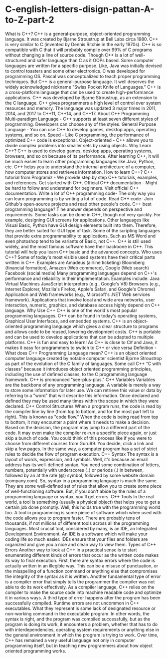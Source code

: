 # C-english-letters-disign-pattan-A-to-Z-part-2
What is C++? C++ is a general-purpose, object-oriented programming language. It was created by Bjarne Stroustrup at Bell Labs circa 1980. C++ is very similar to C (invented by Dennis Ritchie in the early 1970s). C++ is so compatible with C that it will probably compile over 99% of C programs without changing a line of source code. Though C++ is a lot of well-structured and safer language than C as it OOPs based. Some computer languages are written for a specific purpose. Like, Java was initially devised to control toasters and some other electronics. C was developed for programming OS. Pascal was conceptualized to teach proper programming techniques. But C++ is a general-purpose language. It well deserves the widely acknowledged nickname "Swiss Pocket Knife of Languages." C++ is a cross-platform language that can be used to create high-performance applications. C++ was developed by Bjarne Stroustrup, as an extension to the C language. C++ gives programmers a high level of control over system resources and memory. The language was updated 3 major times in 2011, 2014, and 2017 to C++11, C++14, and C++17. About C++ Programming Multi-paradigm Language - C++ supports at least seven different styles of programming. Developers can choose any of the styles. General Purpose Language - You can use C++ to develop games, desktop apps, operating systems, and so on. Speed - Like C programming, the performance of optimized C++ code is exceptional. Object-oriented - C++ allows you to divide complex problems into smaller sets by using objects. Why Learn C++? C++ is used to develop games, desktop apps, operating systems, browsers, and so on because of its performance. After learning C++, it will be much easier to learn other programming languages like Java, Python, etc. C++ helps you to understand the internal architecture of a computer, how computer stores and retrieves information. How to learn C++? C++ tutorial from Programiz - We provide step by step C++ tutorials, examples, and references. Get started with C++. Official C++ documentation - Might be hard to follow and understand for beginners. Visit official C++ documentation. Write a lot of C++ programming code- The only way you can learn programming is by writing a lot of code. Read C++ code- Join Github's open-source projects and read other people's code. C++ best programming language? T he answer depends on perspective and requirements. Some tasks can be done in C++, though not very quickly. For example, designing GUI screens for applications. Other languages like Visual Basic, Python have GUI design elements built into them. Therefore, they are better suited for GUI type of task. Some of the scripting languages that provide extra programmability to applications. Such as MS Word and even photoshop tend to be variants of Basic, not C++. C++ is still used widely, and the most famous software have their backbone in C++. This tutorial will help you learn C++ basic and the advanced concepts. Who uses C++? Some of today's most visible used systems have their critical parts written in C++. Examples are Amadeus (airline ticketing) Bloomberg (financial formation), Amazon (Web commerce), Google (Web search) Facebook (social media) Many programming languages depend on C++'s performance and reliability in their implementation. Examples include: Java Virtual Machines JavaScript interpreters (e.g., Google's V8) Browsers (e.g., Internet Explorer, Mozilla's Firefox, Apple's Safari, and Google's Chrome) Application and Web frameworks (e.g., Microsoft's .NET Web services framework). Applications that involve local and wide area networks, user interaction, numeric, graphics, and database access highly depend on C++ language. Why Use C++ C++ is one of the world's most popular programming languages. C++ can be found in today's operating systems, Graphical User Interfaces, and embedded systems. C++ is an object-oriented programming language which gives a clear structure to programs and allows code to be reused, lowering development costs. C++ is portable and can be used to develop applications that can be adapted to multiple platforms. C++ is fun and easy to learn! As C++ is close to C# and Java, it makes it easy for programmers to switch to C++ or vice versa Definition - What does C++ Programming Language mean? C++ is an object oriented computer language created by notable computer scientist Bjorne Stroustrop as part of the evolution of the C family of languages. Some call C++ “C with classes” because it introduces object oriented programming principles, including the use of defined classes, to the C programming language framework. C++ is pronounced "see-plus-plus." C++ Variables Variables are the backbone of any programming language. A variable is merely a way to store some information for later use. We can retrieve this value or data by referring to a "word" that will describe this information. Once declared and defined they may be used many times within the scope in which they were declared. C++ Control Structures When a program runs, the code is read by the compiler line by line (from top to bottom, and for the most part left to right). This is known as "code flow." When the code is being read from top to bottom, it may encounter a point where it needs to make a decision. Based on the decision, the program may jump to a different part of the code. It may even make the compiler re-run a specific piece again, or just skip a bunch of code. You could think of this process like if you were to choose from different courses from Guru99. You decide, click a link and skip a few pages. In the same way, a computer program has a set of strict rules to decide the flow of program execution. C++ Syntax The syntax is a layout of words, expression, and symbols. Well, it's because an email address has its well-defined syntax. You need some combination of letters, numbers, potentially with underscores (_) or periods (.) in between, followed by an at the rate (@) symbol, followed by some website domain (company.com). So, syntax in a programming language is much the same. They are some well-defined set of rules that allow you to create some piece of well-functioning software. But, if you don't abide by the rules of a programming language or syntax, you'll get errors. C++ Tools In the real world, a tool is something (usually a physical object) that helps you to get a certain job done promptly. Well, this holds true with the programming world too. A tool in programming is some piece of software which when used with the code allows you to program faster. There are probably tens of thousands, if not millions of different tools across all the programming languages. Most crucial tool, considered by many, is an IDE, an Integrated Development Environment. An IDE is a software which will make your coding life so much easier. IDEs ensure that your files and folders are organized and give you a nice and clean way to view them. Types of C++ Errors Another way to look at C++ in a practical sense is to start enumerating different kinds of errors that occur as the written code makes its way to final execution. First, there are syntax errors where the code is actually written in an illegible way. This can be a misuse of punctuation, or the misspelling of a function command or anything else that compromises the integrity of the syntax as it is written. Another fundamental type of error is a compiler error that simply tells the programmer the compiler was not able to do its work effectively. As a compiler language, C++ relies on the compiler to make the source code into machine readable code and optimize it in various ways. A third type of error happens after the program has been successfully compiled. Runtime errors are not uncommon in C++ executables. What they represent is some lack of designated resource or non-working command in the executable program. In other words, the syntax is right, and the program was compiled successfully, but as the program is doing its work, it encounters a problem, whether that has to do with interdependencies, operating system requirements or anything else in the general environment in which the program is trying to work. Over time, C++ has remained a very useful language not only in computer programming itself, but in teaching new programmers about how object oriented programming works.
